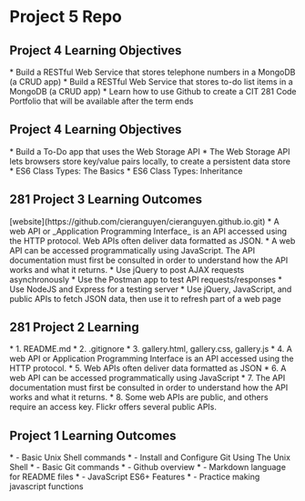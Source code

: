 # Project 5 Repo

<h2> Project 4 Learning Objectives </h2>
* Build a RESTful Web Service that stores telephone numbers in a
MongoDB (a CRUD app)
* Build a RESTful Web Service that stores to-do list items in a
MongoDB (a CRUD app)
* Learn how to use Github to create a CIT 281 Code Portfolio that
will be available after the term ends


<h2> Project 4 Learning Objectives </h2>
   * Build a To-Do app that uses the Web Storage API
   * The Web Storage API lets browsers store key/value pairs locally, to
   create a persistent data store
   * ES6 Class Types: The Basics
   * ES6 Class Types: Inheritance

   <h2> 281 Project 3 Learning Outcomes </h2>
   [website](https://github.com/cieranguyen/cieranguyen.github.io.git)
   * A web API or _Application Programming Interface_ is an API
   accessed using the HTTP protocol. Web APIs often deliver data
   formatted as JSON.
   * A web API can be accessed programmatically using JavaScript.
   The API documentation must first be consulted in order to
   understand how the API works and what it returns.
   * Use jQuery to post AJAX requests asynchronously
   * Use the Postman app to test API requests/responses
   * Use NodeJS and Express for a testing server
   * Use jQuery, JavaScript, and public APIs to fetch JSON data, then
   use it to refresh part of a web page

   <h2> 281 Project 2 Learning </h2>
   * 1. README.md
   * 2. .gitignore
   * 3. gallery.html, gallery.css, gallery.js
   * 4. A web API or Application Programming Interface is an API
   accessed using the HTTP protocol.
   * 5. Web APIs often deliver data formatted as JSON
   * 6. A web API can be accessed programmatically using JavaScript
   * 7. The API documentation must first be consulted in order to
   understand how the API works and what it returns.
   * 8. Some web APIs are public, and others require an access key.
   Flickr offers several public APIs.

   <h2> Project 1 Learning Outcomes </h2>
   * - Basic Unix Shell commands
   * - Install and Configure Git Using The Unix Shell
   * - Basic Git commands
   * - Github overview
   * - Markdown language for README files
   * - JavaScript ES6+ Features
   * - Practice making javascript functions
